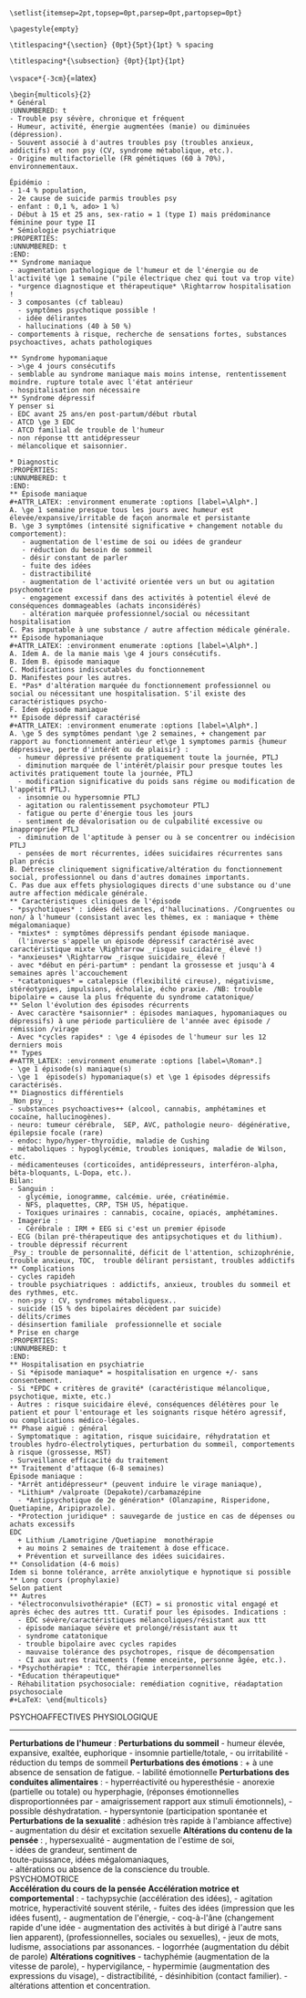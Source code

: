 ```{=latex}
\setlist{itemsep=2pt,topsep=0pt,parsep=0pt,partopsep=0pt}
```
```{=latex}
\pagestyle{empty}
```
```{=latex}
\titlespacing*{\section} {0pt}{5pt}{1pt} % spacing
```
```{=latex}
\titlespacing*{\subsection} {0pt}{1pt}{1pt}
```
`\vspace*{-3cm}`{=latex}

```{=latex}
\begin{multicols}{2}
* Général
:UNNUMBERED: t
- Trouble psy sévère, chronique et fréquent
- Humeur, activité, énergie augmentées (manie) ou diminuées (dépression).
- Souvent associé à d'autres troubles psy (troubles anxieux, addictifs) et non psy (CV, syndrome métabolique, etc.).
- Origine multifactorielle (FR génétiques (60 à 70%), environnementaux.

Épidémio :
- 1-4 % population,
- 2e cause de suicide parmis troubles psy
- enfant : 0,1 %, ado> 1 %)
- Début à 15 et 25 ans, sex-ratio = 1 (type I) mais prédominance féminine pour type II
* Sémiologie psychiatrique
:PROPERTIES:
:UNNUMBERED: t
:END:
** Syndrome maniaque
- augmentation pathologique de l'humeur et de l'énergie ou de l'activité \ge 1 semaine ("pile électrique chez qui tout va trop vite)
- *urgence diagnostique et thérapeutique* \Rightarrow hospitalisation !
- 3 composantes (cf tableau)
  - symptômes psychotique possible !
  - idée délirantes
  - hallucinations (40 à 50 %)
- comportements à risque, recherche de sensations fortes, substances psychoactives, achats pathologiques

** Syndrome hypomaniaque
- >\ge 4 jours consécutifs
- semblable au syndrome maniaque mais moins intense, rententissement moindre. rupture totale avec l'état antérieur
- hospitalisation non nécessaire
** Syndrome dépressif
Y penser si
- EDC avant 25 ans/en post-partum/début rbutal
- ATCD \ge 3 EDC
- ATCD familial de trouble de l'humeur
- non réponse ttt antidépresseur
- mélancolique et saisonnier.

* Diagnostic
:PROPERTIES:
:UNNUMBERED: t
:END:
** Épisode maniaque
#+ATTR_LATEX: :environment enumerate :options [label=\Alph*.]
A. \ge 1 semaine presque tous les jours avec humeur est élevée/expansive/irritable de façon anormale et persistante
B. \ge 3 symptômes (intensité significative + changement notable du comportement):
   - augmentation de l'estime de soi ou idées de grandeur
   - réduction du besoin de sommeil
   - désir constant de parler
   - fuite des idées
   - distractibilité
   - augmentation de l'activité orientée vers un but ou agitation psychomotrice
   - engagement excessif dans des activités à potentiel élevé de conséquences dommageables (achats inconsidérés)
   - altération marquée professionnel/social ou nécessitant hospitalisation
C. Pas imputable à une substance / autre affection médicale générale.
** Épisode hypomaniaque
#+ATTR_LATEX: :environment enumerate :options [label=\Alph*.]
A. Idem A. de la manie mais \ge 4 jours consécutifs.
B. Idem B. épisode maniaque
C. Modifications indiscutables du fonctionnement
D. Manifestes pour les autres.
E. *Pas* d'altération marquée du fonctionnement professionnel ou social ou nécessitant une hospitalisation. S'il existe des caractéristiques psycho-
F. Idem épisode maniaque
** Épisode dépressif caractérisé
#+ATTR_LATEX: :environment enumerate :options [label=\Alph*.]
A. \ge 5 des symptômes pendant \ge 2 semaines, + changement par rapport au fonctionnement antérieur et\ge 1 symptomes parmis {humeur dépressive, perte d'intérêt ou de plaisir} :
  - humeur dépressive présente pratiquement toute la journée, PTLJ
  - diminution marquée de l'intérêt/plaisir pour presque toutes les activités pratiquement toute la journée, PTLJ
  - modification significative du poids sans régime ou modification de l'appétit PTLJ.
  - insomnie ou hypersomnie PTLJ
  - agitation ou ralentissement psychomoteur PTLJ
  - fatigue ou perte d'énergie tous les jours
  - sentiment de dévalorisation ou de culpabilité excessive ou inappropriée PTLJ
  - diminution de l'aptitude à penser ou à se concentrer ou indécision PTLJ
  - pensées de mort récurrentes, idées suicidaires récurrentes sans plan précis
B. Détresse cliniquement significative/altération du fonctionnement social, professionnel ou dans d'autres domaines importants.
C. Pas due aux effets physiologiques directs d'une substance ou d'une autre affection médicale générale.
** Caractéristiques cliniques de l'épisode
- *psychotiques* : idées délirantes, d'hallucinations. /Congruentes ou non/ à l'humeur (consistant avec les thèmes, ex : maniaque + thème mégalomaniaque)
- *mixtes* : symptômes dépressifs pendant épisode maniaque.
  (l'inverse s'appelle un épisode dépressif caractérisé avec caractéristique mixte \Rightarrow _risque suicidaire_ élevé !)
- *anxieuses* \Rightarrow _risque suicidaire_ élevé !
- avec *début en péri-partum* : pendant la grossesse et jusqu'à 4 semaines après l'accouchement
- *catatoniques* = catalepsie (flexibilité cireuse), négativisme, stéréotypies, impulsions, écholalie, écho praxie. /NB: trouble bipolaire = cause la plus fréquente du syndrome catatonique/
** Selon l'évolution des épisodes récurrents
- Avec caractère *saisonnier* : épisodes maniaques, hypomaniaques ou dépressifs) à une période particulière de l'année avec épisode / rémission /virage
- Avec *cycles rapides* : \ge 4 épisodes de l'humeur sur les 12 derniers mois
** Types
#+ATTR_LATEX: :environment enumerate :options [label=\Roman*.]
- \ge 1 épisode(s) maniaque(s)
- \ge 1  épisode(s) hypomaniaque(s) et \ge 1 épisodes dépressifs caractérisés.
** Diagnostics différentiels
_Non psy_ :
- substances psychoactives++ (alcool, cannabis, amphétamines et cocaïne, hallucinogènes).
- neuro: tumeur cérébrale,  SEP, AVC, pathologie neuro- dégénérative, épilepsie focale (rare)
- endoc: hypo/hyper-thyroïdie, maladie de Cushing
- métaboliques : hypoglycémie, troubles ioniques, maladie de Wilson, etc.
- médicamenteuses (corticoïdes, antidépresseurs, interféron-alpha, bêta-bloquants, L-Dopa, etc.).
Bilan:
- Sanguin :
  - glycémie, ionogramme, calcémie. urée, créatinémie.
  - NFS, plaquettes, CRP, TSH US, hépatique.
  - Toxiques urinaires : cannabis, cocaïne, opiacés, amphétamines.
- Imagerie :
  - Cérébrale : IRM + EEG si c'est un premier épisode
- ECG (bilan pré-thérapeutique des antipsychotiques et du lithium).
- trouble dépressif récurrent
_Psy_: trouble de personnalité, déficit de l'attention, schizophrénie, trouble anxieux, TOC,  trouble délirant persistant, troubles addictifs
** Complications
- cycles rapideh
- trouble psychiatriques : addictifs, anxieux, troubles du sommeil et des rythmes, etc.
- non-psy : CV, syndromes métaboliquesx..
- suicide (15 % des bipolaires décèdent par suicide)
- délits/crimes
- désinsertion familiale  professionnelle et sociale
* Prise en charge
:PROPERTIES:
:UNNUMBERED: t
:END:
** Hospitalisation en psychiatrie
- Si *épisode maniaque* = hospitalisation en urgence +/- sans consentement.
- Si *EPDC + critères de gravité* (caractéristique mélancolique, psychotique, mixte, etc.)
- Autres : risque suicidaire élevé, conséquences délétères pour le patient et pour l'entourage et les soignants risque hétéro agressif, ou complications médico-légales.
** Phase aiguë : général
- Symptomatique : agitation, risque suicidaire, réhydratation et troubles hydro-électrolytiques, perturbation du sommeil, comportements à risque (grossesse, MST)
- Surveillance efficacité du traitement
** Traitement d'attaque (6-8 semaines)
Épisode maniaque :
- *Arrêt antidépresseur* (peuvent induire le virage maniaque),
- *Lithium* /valproate (Depakote)/carbamazépine
  - *Antipsychotique de 2e génération* (Olanzapine, Risperidone, Quetiapine, Aripiprazole).
- *Protection juridique* : sauvegarde de justice en cas de dépenses ou achats excessifs
EDC
  + Lithium /Lamotrigine /Quetiapine  monothérapie
  + au moins 2 semaines de traitement à dose efficace.
  + Prévention et surveillance des idées suicidaires.
** Consolidation (4-6 mois)
Idem si bonne tolérance, arrête anxiolytique e hypnotique si possible
** Long cours (prophylaxie)
Selon patient
** Autres
- *électroconvulsivothérapie* (ECT) = si pronostic vital engagé et après échec des autres ttt. Curatif pour les épisodes. Indications :
  - EDC sévère/caractéristiques mélancoliques/résistant aux ttt
  - épisode maniaque sévère et prolongé/résistant aux tt
  - syndrome catatonique
  - trouble bipolaire avec cycles rapides
  - mauvaise tolérance des psychotropes, risque de décompensation
  - CI aux autres traitements (femme enceinte, personne âgée, etc.).
- *Psychothérapie* : TCC, thérapie interpersonnelles
- *Éducation thérapeutique*
- Réhabilitation psychosociale: remédiation cognitive, réadaptation psychosociale
#+LaTeX: \end{multicols}
```
  PSYCHOAFFECTIVES                                         PHYSIOLOGIQUE
  -------------------------------------------------------- ---------------------------------------------------------
  **Perturbations de l\'humeur** :                         **Perturbations du sommeil**
  \- humeur élevée, expansive, exaltée, euphorique         \- insomnie partielle/totale,
  \- ou irritabilité                                       \- réduction du temps de sommeil
  **Perturbations des émotions** :                         \+ à une absence de sensation de fatigue.
  \- labilité émotionnelle                                 **Perturbations des conduites alimentaires** :
  \- hyperréactivité ou hyperesthésie                      \- anorexie (partielle ou totale) ou hyperphagie,
  (réponses émotionnelles disproportionnées par            \- amaigrissement
  rapport aux stimuli émotionnels),                        \- possible déshydratation.
  \- hypersyntonie (participation spontanée et             **Perturbations de la sexualité** :
  adhésion très rapide à l\'ambiance affective)            \- augmentation du désir et excitation sexuelle
  **Altérations du contenu de la pensée** :                , hypersexualité
  \- augmentation de l\'estime de soi,                     
  \- idées de grandeur, sentiment de                       
  toute-puissance, idées mégalomaniaques,                  
  \- altérations ou absence de la conscience du trouble.   
  PSYCHOMOTRICE                                            
  **Accélération du cours de la pensée**                   **Accélération motrice et comportemental** :
  \- tachypsychie (accélération des idées),                \- agitation motrice, hyperactivité souvent stérile,
  \- fuites des idées (impression que les idées fusent),   \- augmentation de l\'énergie,
  \- coq-à-l\'âne (changement rapide d\'une idée           \- augmentation des activités à but dirigé
  à l\'autre sans lien apparent),                          (professionnelles, sociales ou sexuelles),
  \- jeux de mots, ludisme, associations par assonances.   \- logorrhée (augmentation du débit de parole)
  **Altérations cognitives**                               \- tachyphémie (augmentation de la vitesse de parole),
  \- hypervigilance,                                       \- hypermimie (augmentation des expressions du visage),
  \- distractibilité,                                      \- désinhibition (contact familier).
  \- altérations attention et concentration.               
